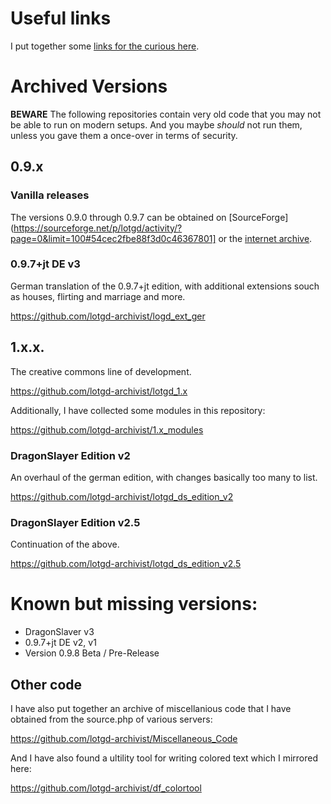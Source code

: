 # Useful links

I put together some [links for the curious here](./Links.md).

# Archived Versions

**BEWARE** The following repositories contain very old code that you may not be able to run on modern setups. And you maybe *should* not run them, unless you gave them a once-over in terms of security.

## 0.9.x

### Vanilla releases

The versions 0.9.0 through 0.9.7 can be obtained on [SourceForge](https://sourceforge.net/p/lotgd/activity/?page=0&limit=100#54cec2fbe88f3d0c46367801] or the [internet archive](https://archive.org/details/lotgd-0.9.x).

### 0.9.7+jt DE v3

German translation of the 0.9.7+jt edition, with additional extensions souch as houses, flirting and marriage and more.

https://github.com/lotgd-archivist/logd_ext_ger



## 1.x.x.

The creative commons line of development.

https://github.com/lotgd-archivist/lotgd_1.x

Additionally, I have collected some modules in this repository:

https://github.com/lotgd-archivist/1.x_modules

### DragonSlayer Edition v2

An overhaul of the german edition, with changes basically too many to list.

https://github.com/lotgd-archivist/lotgd_ds_edition_v2

### DragonSlayer Edition v2.5

Continuation of the above.

https://github.com/lotgd-archivist/lotgd_ds_edition_v2.5

# Known but missing versions:

* DragonSlaver v3
* 0.9.7+jt DE v2, v1
* Version 0.9.8 Beta / Pre-Release


## Other code

I have also put together an archive of miscellanious code that I have obtained from the source.php of various servers:

https://github.com/lotgd-archivist/Miscellaneous_Code

And I have also found a ultility tool for writing colored text which I mirrored here:

https://github.com/lotgd-archivist/df_colortool
